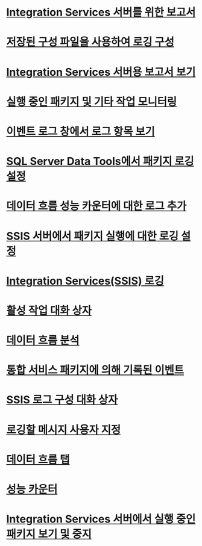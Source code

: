 # [Integration Services 서버를 위한 보고서](reports-for-the-integration-services-server.md)
# [저장된 구성 파일을 사용하여 로깅 구성](configure-logging-by-using-a-saved-configuration-file.md)
# [Integration Services 서버용 보고서 보기](view-reports-for-the-integration-services-server.md)
# [실행 중인 패키지 및 기타 작업 모니터링](monitor-running-packages-and-other-operations.md)
# [이벤트 로그 창에서 로그 항목 보기](view-log-entries-in-the-log-events-window.md)
# [SQL Server Data Tools에서 패키지 로깅 설정](enable-package-logging-in-sql-server-data-tools.md)
# [데이터 흐름 성능 카운터에 대한 로그 추가](add-a-log-for-data-flow-performance-counters.md)
# [SSIS 서버에서 패키지 실행에 대한 로깅 설정](enable-logging-for-package-execution-on-the-ssis-server.md)
# [Integration Services(SSIS) 로깅](integration-services-ssis-logging.md)
# [활성 작업 대화 상자](active-operations-dialog-box.md)
# [데이터 흐름 분석](analysis-of-data-flow.md)
# [통합 서비스 패키지에 의해 기록된 이벤트](events-logged-by-an-integration-services-package.md)
# [SSIS 로그 구성 대화 상자](configure-ssis-logs-dialog-box.md)
# [로깅할 메시지 사용자 지정](custom-messages-for-logging.md)
# [데이터 흐름 탭](data-flow-taps.md)
# [성능 카운터](performance-counters.md)
# [Integration Services 서버에서 실행 중인 패키지 보기 및 중지](viewing-and-stopping-packages-running-on-the-integration-services-server.md)
